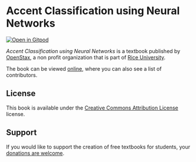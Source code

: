 # Accent Classification using Neural Networks

[![Open in Gitpod](https://gitpod.io/button/open-in-gitpod.svg)](https://gitpod.io/from-referrer/)

_Accent Classification using Neural Networks_ is a textbook published by [OpenStax](https://openstax.org/), a non profit organization that is part of [Rice University](https://www.rice.edu/).

The book can be viewed [online](https://github.com/cnx-user-books/cnxbook-accent-classification-using-neural-networks/releases/latest), where you can also see a list of contributors.

## License
This book is available under the [Creative Commons Attribution License](./LICENSE) license.

## Support
If you would like to support the creation of free textbooks for students, your [donations are welcome](https://riceconnect.rice.edu/donation/support-openstax-banner).
